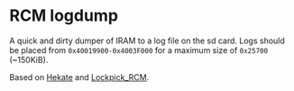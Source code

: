 RCM logdump
=
A quick and dirty dumper of IRAM to a log file on the sd card. Logs should be placed from ``0x40019900-0x4003F000‬`` for a maximum size of ``0x25700`` (~150KiB).

Based on [Hekate](https://github.com/CTCaer/hekate) and [Lockpick_RCM](https://github.com/shchmue/Lockpick_RCM).